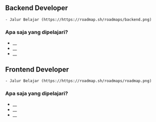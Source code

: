 <br>

## Backend Developer
 
    - Jalur Belajar (https://https://roadmap.sh/roadmaps/backend.png)

### Apa saja yang dipelajari?
* __
* __
* __
       

## Frontend Developer
 
    - Jalur Belajar (https://https://roadmap.sh/roadmaps/roadmap.png)

### Apa saja yang dipelajari?
* __
* __
* __
